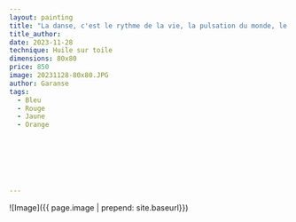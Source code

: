 ```yaml
---
layout: painting
title: "La danse, c'est le rythme de la vie, la pulsation du monde, le battement du cœur des tropiques." 
title_author:     
date: 2023-11-28 
technique: Huile sur toile
dimensions: 80x80
price: 850
image: 20231128-80x80.JPG
author: Garanse
tags:
  - Bleu
  - Rouge
  - Jaune
  - Orange
  
  
  
 
  
  
  
---
```

![Image]({{ page.image | prepend: site.baseurl}})

